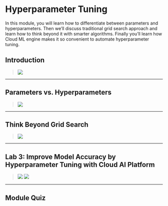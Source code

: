 # Hyperparameter Tuning

In this module, you will learn how to differentiate between parameters and hyperparameters. Then we’ll discuss traditional grid search approach and learn how to think beyond it with smarter algorithms. Finally you’ll learn how Cloud ML engine makes it so convenient to automate hyperparameter tuning.

## Introduction

> [![](https://img.youtube.com/vi//0.jpg)](https://youtu.be/)



---
## Parameters vs. Hyperparameters

> [![](https://img.youtube.com/vi//0.jpg)](https://youtu.be/)



---
## Think Beyond Grid Search

> [![](https://img.youtube.com/vi//0.jpg)](https://youtu.be/)



---
## Lab 3: Improve Model Accuracy by Hyperparameter Tuning with Cloud AI Platform

> [![](https://img.youtube.com/vi//0.jpg)](https://youtu.be/)
> [![](https://img.youtube.com/vi//0.jpg)](https://youtu.be/)



---
## Module Quiz


